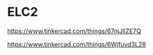 # ELC2
https://www.tinkercad.com/things/67njJllZE7Q




https://www.tinkercad.com/things/6Wjfuvd3L28
